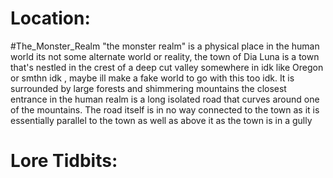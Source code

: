 
# Location:

 #The_Monster_Realm "the monster realm" is a physical place in the human world its not some alternate world or reality, the town of Dia Luna is a town that's nestled in the crest of a deep cut valley somewhere in idk like Oregon or smthn idk , maybe ill make a fake world to go with this too idk. It is surrounded by large forests and shimmering mountains the closest entrance in the human realm is a long isolated road that curves around one of the mountains. The road itself is in no way connected to the town as it is essentially parallel to the town as well as above it as the town is in a gully
# Lore Tidbits:

 
 